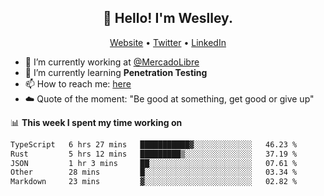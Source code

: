 <h2 align="center">👋 Hello! I'm Weslley.</h2>
<p align="center">
  <a href="http://weslleyneri.com.br">Website</a> •
  <a href="https://twitter.com/Weslley_Neri">Twitter</a> •
  <a href="https://www.linkedin.com/in/weslley-neri-3658908b">LinkedIn</a>
</p>


- 🔭 I’m currently working at [@MercadoLibre](https://github.com/mercadolibre)
- 🌱 I’m currently learning **Penetration Testing**
- 📫 How to reach me: [here](mailto:weslley39@gmail.com)
- ☁️ Quote of the moment: "Be good at something, get good or give up"

📊 **This week I spent my time working on**
<!--START_SECTION:waka-->

```txt
TypeScript   6 hrs 27 mins   ███████████▓░░░░░░░░░░░░░   46.23 %
Rust         5 hrs 12 mins   █████████▒░░░░░░░░░░░░░░░   37.19 %
JSON         1 hr 3 mins     ██░░░░░░░░░░░░░░░░░░░░░░░   07.61 %
Other        28 mins         █░░░░░░░░░░░░░░░░░░░░░░░░   03.34 %
Markdown     23 mins         ▓░░░░░░░░░░░░░░░░░░░░░░░░   02.82 %
```

<!--END_SECTION:waka-->

<!-- Inspired by https://github.com/gruselhaus/gruselhaus -->